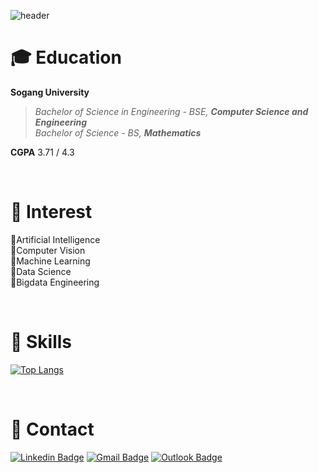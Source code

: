 ![header](https://capsule-render.vercel.app/api?type=waving&color=gradient&customColorList=4&height=170&section=header&text=Jinkyu%20Sung&fontAlign=25&fontAlignY=50&fontSize=60&fontColor=FFFFFF)

# 🎓 Education
**Sogang University**
> _Bachelor of Science in Engineering - BSE, **Computer Science and Engineering**_  
> _Bachelor of Science - BS, **Mathematics**_  

**CGPA** 3.71 / 4.3

<br/>

# 🤔 Interest
🔸Artificial Intelligence  
🔸Computer Vision  
🔸Machine Learning  
🔸Data Science  
🔸Bigdata Engineering  

<br/>

# 🔨 Skills
[![Top Langs](https://github-readme-stats.vercel.app/api/top-langs/?username=sungjk1999&layout=compact)](https://github.com/anuraghazra/github-readme-stats)

<br/>

# 📨 Contact
[![Linkedin Badge](https://img.shields.io/badge/-LinkedIn-blue?style=flat-square&logo=Linkedin&logoColor=white&link=https://www.linkedin.com/in/seong-yun-byeon-8183a8113/)](https://www.linkedin.com/in/sungjk/)
[![Gmail Badge](https://img.shields.io/badge/Gmail-d14836?style=flat-square&logo=Gmail&logoColor=white&link=mailto:sungjk1999@gmail.com)](mailto:sungjk1999@gmail.com)
[![Outlook Badge](https://img.shields.io/badge/Outlook-0078D4?style=flat-square&logo=MicrosoftOutlook&logoColor=white&link=mailto:sungjk1999@outlook.com)](mailto:sungjk1999@outlook.com)
